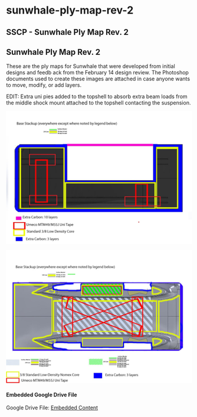 # sunwhale-ply-map-rev-2

## SSCP - Sunwhale Ply Map Rev. 2

## Sunwhale Ply Map Rev. 2

These are the ply maps for Sunwhale that were developed from initial designs and feedb ack from the February 14 design review.  The Photoshop documents used to create these images are attached in case anyone wants to move, modify, or add layers.

EDIT: Extra uni pies added to the topshell to absorb extra beam loads from the middle shock mount attached to the topshell contacting the suspension.

![](../../../../assets/image_bd6b97e73d.jpg)

![](../../../../assets/image_af5de6edec.jpg)

#### Embedded Google Drive File

Google Drive File: [Embedded Content](https://drive.google.com/embeddedfolderview?id=1L2B6tbOLnpish_dPwIcqSBpQin3H3BAw#list)
